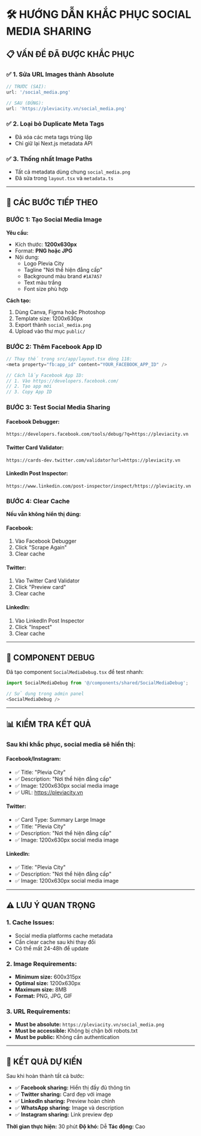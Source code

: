 # 🛠️ HƯỚNG DẪN KHẮC PHỤC SOCIAL MEDIA SHARING

## 📋 **VẤN ĐỀ ĐÃ ĐƯỢC KHẮC PHỤC**

### ✅ **1. Sửa URL Images thành Absolute**
```typescript
// TRƯỚC (SAI):
url: '/social_media.png'

// SAU (ĐÚNG):
url: 'https://pleviacity.vn/social_media.png'
```

### ✅ **2. Loại bỏ Duplicate Meta Tags**
- Đã xóa các meta tags trùng lặp
- Chỉ giữ lại Next.js metadata API

### ✅ **3. Thống nhất Image Paths**
- Tất cả metadata dùng chung `social_media.png`
- Đã sửa trong `layout.tsx` và `metadata.ts`

---

## 🎯 **CÁC BƯỚC TIẾP THEO**

### **BƯỚC 1: Tạo Social Media Image**
**Yêu cầu:**
- Kích thước: **1200x630px**
- Format: **PNG hoặc JPG**
- Nội dung:
  - Logo Plevia City
  - Tagline "Nơi thể hiện đẳng cấp"
  - Background màu brand `#1A7A57`
  - Text màu trắng
  - Font size phù hợp

**Cách tạo:**
1. Dùng Canva, Figma hoặc Photoshop
2. Template size: 1200x630px
3. Export thành `social_media.png`
4. Upload vào thư mục `public/`

### **BƯỚC 2: Thêm Facebook App ID**
```typescript
// Thay thế trong src/app/layout.tsx dòng 118:
<meta property="fb:app_id" content="YOUR_FACEBOOK_APP_ID" />

// Cách lấy Facebook App ID:
// 1. Vào https://developers.facebook.com/
// 2. Tạo app mới
// 3. Copy App ID
```

### **BƯỚC 3: Test Social Media Sharing**

#### **Facebook Debugger:**
```
https://developers.facebook.com/tools/debug/?q=https://pleviacity.vn
```

#### **Twitter Card Validator:**
```
https://cards-dev.twitter.com/validator?url=https://pleviacity.vn
```

#### **LinkedIn Post Inspector:**
```
https://www.linkedin.com/post-inspector/inspect/https://pleviacity.vn
```

### **BƯỚC 4: Clear Cache**
**Nếu vẫn không hiển thị đúng:**

#### **Facebook:**
1. Vào Facebook Debugger
2. Click "Scrape Again"
3. Clear cache

#### **Twitter:**
1. Vào Twitter Card Validator
2. Click "Preview card"
3. Clear cache

#### **LinkedIn:**
1. Vào LinkedIn Post Inspector
2. Click "Inspect"
3. Clear cache

---

## 🔧 **COMPONENT DEBUG**

Đã tạo component `SocialMediaDebug.tsx` để test nhanh:

```typescript
import SocialMediaDebug from '@/components/shared/SocialMediaDebug';

// Sử dụng trong admin panel
<SocialMediaDebug />
```

---

## 📊 **KIỂM TRA KẾT QUẢ**

### **Sau khi khắc phục, social media sẽ hiển thị:**

#### **Facebook/Instagram:**
- ✅ Title: "Plevia City"
- ✅ Description: "Nơi thể hiện đẳng cấp"
- ✅ Image: 1200x630px social media image
- ✅ URL: https://pleviacity.vn

#### **Twitter:**
- ✅ Card Type: Summary Large Image
- ✅ Title: "Plevia City"
- ✅ Description: "Nơi thể hiện đẳng cấp"
- ✅ Image: 1200x630px social media image

#### **LinkedIn:**
- ✅ Title: "Plevia City"
- ✅ Description: "Nơi thể hiện đẳng cấp"
- ✅ Image: 1200x630px social media image

---

## ⚠️ **LƯU Ý QUAN TRỌNG**

### **1. Cache Issues:**
- Social media platforms cache metadata
- Cần clear cache sau khi thay đổi
- Có thể mất 24-48h để update

### **2. Image Requirements:**
- **Minimum size:** 600x315px
- **Optimal size:** 1200x630px
- **Maximum size:** 8MB
- **Format:** PNG, JPG, GIF

### **3. URL Requirements:**
- **Must be absolute:** `https://pleviacity.vn/social_media.png`
- **Must be accessible:** Không bị chặn bởi robots.txt
- **Must be public:** Không cần authentication

---

## 🚀 **KẾT QUẢ DỰ KIẾN**

Sau khi hoàn thành tất cả bước:
- ✅ **Facebook sharing:** Hiển thị đầy đủ thông tin
- ✅ **Twitter sharing:** Card đẹp với image
- ✅ **LinkedIn sharing:** Preview hoàn chỉnh
- ✅ **WhatsApp sharing:** Image và description
- ✅ **Instagram sharing:** Link preview đẹp

**Thời gian thực hiện:** 30 phút
**Độ khó:** Dễ
**Tác động:** Cao 